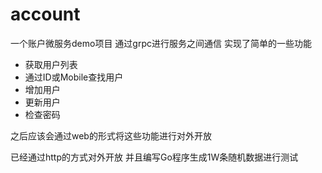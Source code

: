 # account
一个账户微服务demo项目 通过grpc进行服务之间通信 实现了简单的一些功能
- 获取用户列表
- 通过ID或Mobile查找用户
- 增加用户
- 更新用户
- 检查密码

之后应该会通过web的形式将这些功能进行对外开放

已经通过http的方式对外开放 并且编写Go程序生成1W条随机数据进行测试
